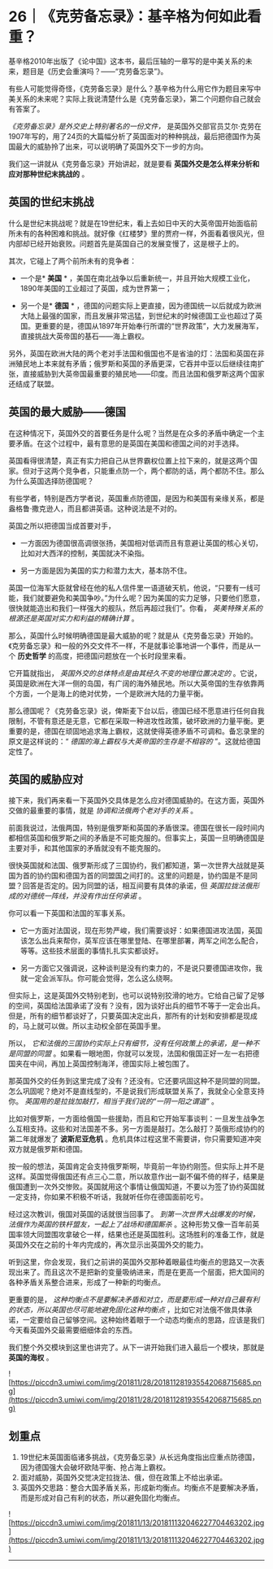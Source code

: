 # 26｜《克劳备忘录》：基辛格为何如此看重？

基辛格2010年出版了《论中国》这本书，最后压轴的一章写的是中美关系的未来，题目是《历史会重演吗？——“克劳备忘录”》。

有些人可能觉得奇怪，《克劳备忘录》是什么？基辛格为什么用它作为题目来写中美关系的未来呢？实际上我说清楚什么是《克劳备忘录》，第二个问题你自己就会有答案了。

 *《克劳备忘录》是外交史上特别著名的一份文件，* 是英国外交部官员艾尔·克劳在1907年写的，用了24页的大篇幅分析了英国面对的种种挑战，最后把德国作为英国最大的威胁拎了出来，可以说明确了英国外交下一步的方向。

我们这一讲就从《克劳备忘录》开始讲起，就是要看 **英国外交是怎么样来分析和应对那种世纪末挑战的** 。

## 英国的世纪末挑战

什么是世纪末挑战呢？就是在19世纪末，看上去如日中天的大英帝国开始面临前所未有的各种困难和挑战。就好像《红楼梦》里的贾府一样，外面看着很风光，但内部却已经开始衰败。问题首先是英国自己的发展变慢了，这是根子上的。

其次，它碰上了两个前所未有的竞争者：

* 一个是* **美国** * ，美国在南北战争以后重新统一，并且开始大规模工业化，1890年美国的工业超过了英国，成为世界第一；

* 另一个是* **德国** * ，德国的问题实际上更直接，因为德国统一以后就成为欧洲大陆上最强的国家，而且发展非常迅猛，到世纪末的时候德国工业也超过了英国。更重要的是，德国从1897年开始奉行所谓的“世界政策”，大力发展海军，直接挑战大英帝国的基石——海上霸权。

另外，英国在欧洲大陆的两个老对手法国和俄国也不是省油的灯：法国和英国在非洲殖民地上本来就有矛盾；俄罗斯和英国的矛盾更深，它吞并中亚以后继续往南扩张，直接威胁到大英帝国最重要的殖民地——印度。而且法国和俄罗斯这两个国家还结成了联盟。

## 英国的最大威胁——德国

在这种情况下，英国外交的首要任务是什么呢？当然是在众多的矛盾中确定一个主要矛盾。在这个过程中，最有意思的是英国在美国和德国之间的对手选择。

英国看得很清楚，真正有实力把自己从世界霸权位置上拉下来的，就是这两个国家。但对于这两个竞争者，只能重点防一个，两个都防的话，两个都防不住。那么为什么英国选择防德国呢？

有些学者，特别是西方学者说，英国重点防德国，是因为和美国有亲缘关系，都是盎格鲁·撒克逊人，而且都讲英语。这种说法是不对的。

英国之所以把德国当成首要对手，

* 一方面因为德国很高调很张扬，美国相对低调而且有意避让英国的核心关切，比如对大西洋的控制，美国就决不染指。

* 另一方面是因为美国的实力和潜力太大，基本防不住。

英国一位海军大臣就曾经在他的私人信件里一语道破天机，他说，“只要有一线可能，我们就要避免和美国争吵。”为什么呢？因为美国的实力足够，只要他们愿意，很快就能造出和我们一样强大的舰队，然后再超过我们”。你看， *英美特殊关系的根源还是英国对实力和利益的精确计算* 。

那么，英国什么时候明确德国是最大威胁的呢？就是从《克劳备忘录》开始的。《克劳备忘录》和一般的外交文件不一样，不是就事论事地讲一个事件，而是从一个 **历史哲学** 的高度，把德国问题放在一个长时段里来看。

它开篇就指出， *英国外交的总体特点是由其经久不变的地理位置决定的* 。它说，英国是欧洲在大洋一侧的岛国，有广阔的海外殖民地。所以大英帝国的生存依靠两个方面，一个是海上的绝对优势，一个是欧洲大陆的力量平衡。

那么德国呢？《克劳备忘录》说，俾斯麦下台以后，德国已经不愿意进行任何自我限制，不管有意还是无意，它都在采取一种进攻性政策，破坏欧洲的力量平衡。更重要的是，德国在顽固地追求海上霸权，这就使得英德矛盾不可调和。备忘录里的原文是这样说的：“ *德国的海上霸权与大英帝国的生存是不相容的* ”。这就给德国定性了。

## 英国的威胁应对

接下来，我们再来看一下英国外交具体是怎么应对德国威胁的。在这方面，英国外交做的最重要的事情，就是 *协调和法俄两个老对手的关系* 。

前面我说过，法俄两国，特别是俄罗斯和英国的矛盾很深。德国在很长一段时间内都相信英国和俄罗斯之间的矛盾是不可能克服的。但事实上，英国一旦明确德国是主要对手，和其他国家的矛盾就没有不能克服的。

很快英国就和法国、俄罗斯形成了三国协约，我们都知道，第一次世界大战就是英国为首的协约国和德国为首的同盟国之间打的。这里的问题是，协约国是不是同盟？回答是否定的。因为同盟的话，相互间要有具体的承诺，但 *英国拉拢法俄形成的对德统一阵线，并没有作出任何承诺* 。

你可以看一下英国和法国的军事关系。

* 它一方面对法国说，现在形势严峻，我们需要谈好：如果德国进攻法国，英国该怎么出兵来帮你，英军应该在哪里登陆、在哪里部署，两军之间怎么配合，等等。这些技术层面的事情扎扎实实都谈好。

* 另一方面它又强调说，这种谈判是没有约束力的，不是说只要德国进攻你，我就一定会派军队。你可能会觉得，怎么这么绕啊。

但实际上，这是英国外交特别老到，也可以说特别狡滑的地方。它给自己留了足够的空间，英国给法国承诺了没有？没有，因为谈好出兵的细节不等于一定会出兵。但是，所有的细节都谈好了，只要英国决定出兵，那所有的计划和安排都是现成的，马上就可以做。所以主动权全部在英国手里。

所以， *它和法俄的三国协约实际上只有细节，没有任何政策上的承诺，是一种不是同盟的同盟* 。如果看一眼地图，你就可以发现，法国和俄国正好一左一右把德国夹在中间，再加上英国控制海洋，德国实际上被包围了。

那英国外交的任务到这里完成了没有？还没有。它还要巩固这种不是同盟的同盟。怎么巩固呢？绝对不是直线型的，不是说我们形成联盟关系了，我就全心全意支持你。 *英国用的是拉拢加敲打，相当于我们说的“一阴一阳之谓道”* 。

比如对俄罗斯，一方面给俄国一些援助，而且和它开始军事谈判：一旦发生战争怎么互相支持。这些和对法国差不多。另一方面是敲打。怎么敲打？英俄形成协约的第二年就爆发了 **波斯尼亚危机** 。危机具体过程这里不需要讲，你只需要知道冲突双方就是俄罗斯和德国。

按一般的想法，英国肯定会支持俄罗斯啊，毕竟前一年协约刚签。但实际上并不是这样。英国觉得俄国还有点三心二意，所以故意作出一副不偏不倚的样子，结果是俄国遭到一次外交惨败。英国就用这个事情让俄国知道，不要以为签了协约英国就一定支持，你如果不积极不听话，我就听任你在德国面前吃亏。

经过这次教训，俄国对英国的话就很当回事了。 *到第一次世界大战爆发的时候，法俄作为英国的铁杆盟友，一起上了战场和德国厮杀* 。这种形势又像一百年前英国率领大同盟围攻拿破仑一样，结果也还是英国胜利。这场胜利的准备工作，就是英国外交在之前的十年内完成的，再次显示出英国外交的能力。

听到这里，你会发现，我们之前讲的英国外交那种着眼最佳均衡点的思路又一次表现出来了。而且这次不是把新的变量吸纳进来，而是在更高一个层面，把大国间的各种矛盾关系整合进来，形成了一种新的均衡点。

更重要的是， *这种均衡点不是要解决矛盾和对立，而是要形成一种对自己最有利的状态，所以英国也尽可能地避免固化这种均衡点* ，比如它对法俄不做具体承诺，一定要给自己留够空间。这种始终着眼于一个动态均衡点的思路，应该是我们今天看英国外交最需要细细体会的东西。

我们整个外交模块到这里也讲完了。从下一讲开始我们进入最后一个模块，那就是 **英国的海权** 。

![https://piccdn3.umiwi.com/img/201811/28/201811281935542068715685.png](https://piccdn3.umiwi.com/img/201811/28/201811281935542068715685.png)

## 划重点

1. 19世纪末英国面临诸多挑战，《克劳备忘录》从长远角度指出应重点防德国，因为德国强大会破坏欧陆平衡、抢占海上霸权。
2. 面对威胁，英国外交觉决定拉拢法、俄，但在政策上不给出承诺。
3. 英国外交思路：整合大国矛盾关系，形成新均衡点。均衡点不是要解决矛盾，而是形成对自己有利的状态，所以避免固化均衡点。

![https://piccdn3.umiwi.com/img/201811/13/201811132046227704463202.jpg](https://piccdn3.umiwi.com/img/201811/13/201811132046227704463202.jpg)

---

